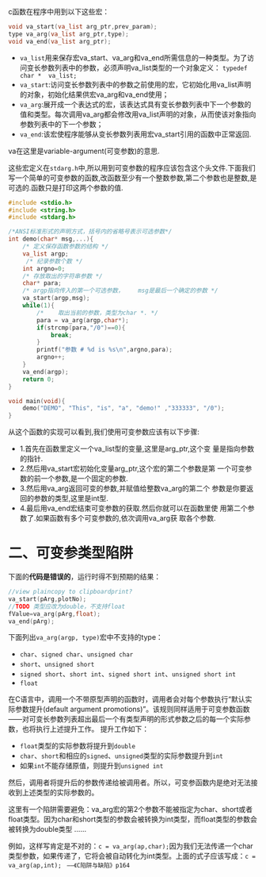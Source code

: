 c函数在程序中用到以下这些宏：

```c
void va_start(va_list arg_ptr,prev_param);
type va_arg(va_list arg_ptr,type);
void va_end(va_list arg_ptr);
```

* `va_list`用来保存宏va_start、va_arg和va_end所需信息的一种类型。为了访问变长参数列表中的参数，必须声明va_list类型的一个对象定义： `typedef char *  va_list;`
* `va_start`:访问变长参数列表中的参数之前使用的宏，它初始化用va_list声明的对象，初始化结果供宏va_arg和va_end使用；
* `va_arg`:展开成一个表达式的宏，该表达式具有变长参数列表中下一个参数的值和类型。每次调用va_arg都会修改用va_list声明的对象，从而使该对象指向参数列表中的下一个参数；
* `va_end`:该宏使程序能够从变长参数列表用宏va_start引用的函数中正常返回.

va在这里是variable-argument(可变参数)的意思. 

这些宏定义在`stdarg.h`中,所以用到可变参数的程序应该包含这个头文件.下面我们写一个简单的可变参数的函数,改函数至少有一个整数参数,第二个参数也是整数,是可选的.函数只是打印这两个参数的值.

```c
#include <stdio.h>
#include <string.h>
#include <stdarg.h>

/*ANSI标准形式的声明方式，括号内的省略号表示可选参数*/
int demo(char* msg,...){
	/* 定义保存函数参数的结构 */
	va_list argp;
	 /* 纪录参数个数 */  
	int argno=0;
	/* 存放取出的字符串参数 */    
	char* para;
	/* argp指向传入的第一个可选参数，    msg是最后一个确定的参数 */ 
	va_start(argp,msg);
	while(1){
		/*    取出当前的参数，类型为char *. */   
		para = va_arg(argp,char*);
		if(strcmp(para,"/0")==0){
			break;
		}
		printf("参数 # %d is %s\n",argno,para);
		argno++;
	}
	va_end(argp);
	return 0;
}

void main(void){
	demo("DEMO", "This", "is", "a", "demo!" ,"333333", "/0");   
}
```
从这个函数的实现可以看到,我们使用可变参数应该有以下步骤: 

* 1.首先在函数里定义一个va_list型的变量,这里是arg_ptr,这个变 
量是指向参数的指针. 
* 2.然后用va_start宏初始化变量arg_ptr,这个宏的第二个参数是第 一个可变参数的前一个参数,是一个固定的参数.
* 3.然后用va_arg返回可变的参数,并赋值给整数va_arg的第二个 参数是你要返回的参数的类型,这里是int型.  
* 4.最后用va_end宏结束可变参数的获取.然后你就可以在函数里使 用第二个参数了.如果函数有多个可变参数的,依次调用va_arg获 取各个参数. 

# 二、可变参类型陷阱
下面的**代码是错误的**，运行时得不到预期的结果：

```c
//view plaincopy to clipboardprint?
va_start(pArg,plotNo);
//TODO 类型应改为double，不支持float   
fValue=va_arg(pArg,float);
va_end(pArg);
```

下面列出`va_arg(argp, type)`宏中不支持的type：

* `char`、`signed char`、`unsigned char`
* `short`、`unsigned short`
* `signed short`、`short int`、`signed short int`、`unsigned short int`
* `float`

在C语言中，调用一个不带原型声明的函数时，调用者会对每个参数执行“默认实际参数提升(default argument promotions)”。该规则同样适用于可变参数函数——对可变长参数列表超出最后一个有类型声明的形式参数之后的每一个实际参数，也将执行上述提升工作。
提升工作如下：

* `float`类型的实际参数将提升到`double`
* `char`、`short`和相应的`signed`、`unsigned`类型的实际参数提升到`int`
* 如果`int`不能存储原值，则提升到`unsigned int`

然后，调用者将提升后的参数传递给被调用者。所以，可变参函数内是绝对无法接收到上述类型的实际参数的。

这里有一个陷阱需要避免：va_arg宏的第2个参数不能被指定为char、short或者float类型。因为char和short类型的参数会被转换为int类型，而float类型的参数会被转换为double类型 ……

例如，这样写肯定是不对的：`c = va_arg(ap,char);`因为我们无法传递一个char类型参数，如果传递了，它将会被自动转化为int类型。上面的式子应该写成：`c = va_arg(ap,int);` ` ——《C陷阱与缺陷》p164`